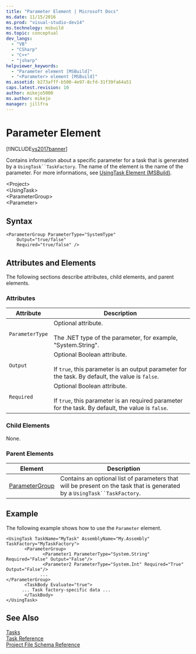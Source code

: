 ```yaml
---
title: "Parameter Element | Microsoft Docs"
ms.date: 11/15/2016
ms.prod: "visual-studio-dev14"
ms.technology: msbuild
ms.topic: conceptual
dev_langs: 
  - "VB"
  - "CSharp"
  - "C++"
  - "jsharp"
helpviewer_keywords: 
  - "Parameter element [MSBuild]"
  - "<Parameter> element [MSBuild]"
ms.assetid: b273afff-b500-4e97-8cfd-31f39fa64a51
caps.latest.revision: 10
author: mikejo5000
ms.author: mikejo
manager: jillfra
---
```

# Parameter Element
[!INCLUDE[vs2017banner](../includes/vs2017banner.md)]

Contains information about a specific parameter for a task that is generated by a `UsingTask``TaskFactory`.  The name of the element is the name of the parameter.  For more informations, see [UsingTask Element (MSBuild)](../msbuild/usingtask-element-msbuild.md).  
  
 \<Project>  
 \<UsingTask>  
 \<ParameterGroup>  
 \<Parameter>  
  
## Syntax  
  
```  
<ParameterGroup ParameterType="SystemType"  
    Output="true/false"  
    Required="true/false" />  
```  
  
## Attributes and Elements  
 The following sections describe attributes, child elements, and parent elements.  
  
### Attributes  
  
|Attribute|Description|  
|---------------|-----------------|  
|`ParameterType`|Optional attribute.<br /><br /> The .NET type of the parameter, for example, "System.String".|  
|`Output`|Optional Boolean attribute.<br /><br /> If `true`, this parameter is an output parameter for the task. By default, the value is `false`.|  
|`Required`|Optional Boolean attribute.<br /><br /> If `true`, this parameter is an required parameter for the task. By default, the value is `false`.|  
  
### Child Elements  
 None.  
  
### Parent Elements  
  
|Element|Description|  
|-------------|-----------------|  
|[ParameterGroup](../msbuild/parametergroup-element.md)|Contains an optional list of parameters that will be present on the task that is generated by a `UsingTask``TaskFactory`.|  
  
## Example  
 The following example shows how to use the `Parameter` element.  
  
```  
<UsingTask TaskName="MyTask" AssemblyName="My.Assembly" TaskFactory="MyTaskFactory">  
       <ParameterGroup>  
              <Parameter1 ParameterType="System.String" Required="False" Output="False"/>  
              <Parameter2 ParameterType="System.Int" Required="True" Output="False"/>  
             ...  
</ParameterGroup>  
       <TaskBody Evaluate="true">  
      ... Task factory-specific data ...  
       </TaskBody>  
</UsingTask>  
```  
  
## See Also  
 [Tasks](../msbuild/msbuild-tasks.md)   
 [Task Reference](../msbuild/msbuild-task-reference.md)   
 [Project File Schema Reference](../msbuild/msbuild-project-file-schema-reference.md)
